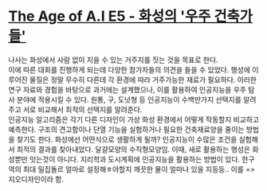 # [The Age of A.I E5 - 화성의 '우주 건축가들'](https://youtu.be/lIvrIKaNCRE)  
나사는 화성에서 사람 없이 지을 수 있는 거주지를 짓는 것을 목표로 한다.  
이에 따른 대회를 진행하게 되는데 다양한 참가자들의 의견을 들을 수 있었다.
행성에 이루어진 물질은 정말 무수히 다른데 각 환경에 따라 거주가능한 재료가 필요하다.
이러한 연구 자료와 경험을 바탕으로 과거에는 설계했으나, 이를 활용하여 인공지능을 우주 탐사 분야에 적용시킬 수 있다.
원통, 구, 도넛형 등 인공지능이 수백만가지 선택지를 알려주고 서로 비교해서 최적의 선택지를 알려준다.  
인공지능 알고리즘은 각기 다른 디자인이 가상 화성 환경에서 어떻게 작동할지 비교하고 예측한다.
구조의 견고함이나 단열 기능을 실험하거나 필요한 건축재료양을 줄이는 방법을 찾기도 한다.
화성에선 어떤식으로 생활하게 될까?
인공지능이 수많은 조건을 실험해서 최적의 결과를 찾아내었다.
달걀모양의 수직형모양임.
이때, 새로 활용하는 행성은 화성뿐만 잇는것이 아니다.
지리학과 도시계획에 인공지능을 활용하는 방법이 있다. 한구역의 최대 밀집돌르 얼마로 설정해ㅎ야할지 깨끗한 물이 얼마나 있을 지등등..
이를 => 지오디자인이라 함.
